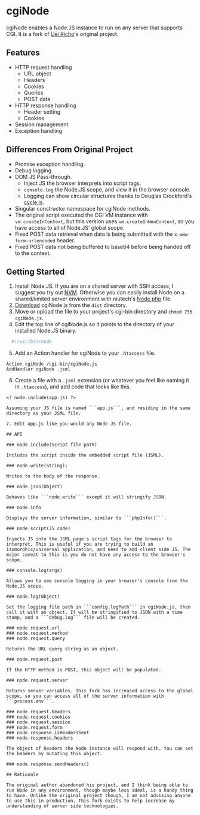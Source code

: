 # cgiNode

cgiNode enables a Node.JS instance to run on any server that supports CGI. It is a fork of [Uei Richo](https://github.com/UeiRicho/cgi-node)'s original project.

## Features
* HTTP request handling
  * URL object
  * Headers
  * Cookies
  * Queries
  * POST data
* HTTP response handling
  * Header setting
  * Cookies
* Session management
* Exception handling

## Differences From Original Project

* Promise exception handling.
* Debug logging.
* DOM JS Pass-through.
  * Inject JS the browser interprets into script tags.
  * ```console.log``` the Node.JS scope, and view it in the browser console.
  * Logging can show circular structures thanks to Douglas Crockford's [cycle.js](https://github.com/douglascrockford/JSON-js).
* Singular constructor namespace for cgiNode methods.
* The original script executed the CGI VM instance with ```vm.createInContext```, but this version uses ```vm.createInNewContext```, so you have access to all of Node.JS' global scope.
* Fixed POST data retrieval when data is being submitted with the ```x-www-form-urlencoded``` header.
* Fixed POST data not being buffered to base64 before being handed off to the context.

## Getting Started

1. Install Node.JS. If you are on a shared server with SSH access, I suggest you try out [NVM](https://github.com/creationix/nvm). Otherwise you can easily install Node on a shared/limited server environment with niutech's [Node.php](https://github.com/niutech/node.php) file.
2. [Download]() cgiNode.js from the ```dist``` directory.
3. Move or upload the file to your project's cgi-bin directory and ```chmod 755 cgiNode.js```.
4. Edit the top line of cgiNode.js so it points to the directory of your installed Node.JS binary.
```sh
  #!/usr/bin/node
```
5. Add an Action handler for cgiNode to your ```.htaccess``` file.

```
Action cgiNode /cgi-bin/cgiNode.js
AddHandler cgiNode .jsml
```
6. Create a file with a ```.jsml``` extension (or whatever you feel like naming it in ```.htaccess```), and add code that looks like this.
```
<? node.include(app.js) ?>

Assuming your JS file is named ```app.js```, and residing in the same directory as your JSML file.

7. Edit app.js like you would any Node JS file.

## API

### node.include(Script file path)

Includes the script inside the embedded script file (JSML).

### node.write(String);

Writes to the body of the response.

### node.json(Object)

Behaves like ```node.write``` except it will stringify JSON.

### node.info

Displays the server information, similar to ```phpInfo()```.

### node.script(JS code)

Injects JS into the JSML page's script tags for the browser to interpret. This is useful if you are trying to build an isomorphic/universal application, and need to add client side JS. The major caveat to this is you do not have any access to the browser's scope.

### console.log(args)

Allows you to see console logging in your browser's console from the Node.JS scope.

### node.log(Object)

Set the logging file path in ```config.logPath``` in cgiNode.js, then call it with an object. It will be stringified to JSON with a time stamp, and a ```debug.log``` file will be created.

### node.request.url
### node.request.method
### node.request.query

Returns the URL query string as an object.

### node.request.post

If the HTTP method is POST, this object will be populated.

### node.request.server

Returns server variables. This fork has increased access to the global scope, so you can access all of the server information with ```process.env```.

### node.request.headers
### node.request.cookies
### node.request.session
### node.request.form
### node.response.isHeadersSent
### node.response.headers

The object of headers the Node instance will respond with. You can set the headers by mutating this object.

### node.response.sendHeaders()

## Rationale

The original author abandoned his project, and I think being able to run Node in any environment, though maybe less ideal, is a handy thing to have. Unlike the original project though, I am not advising anyone to use this in production. This fork exists to help increase my understanding of server side technologies.